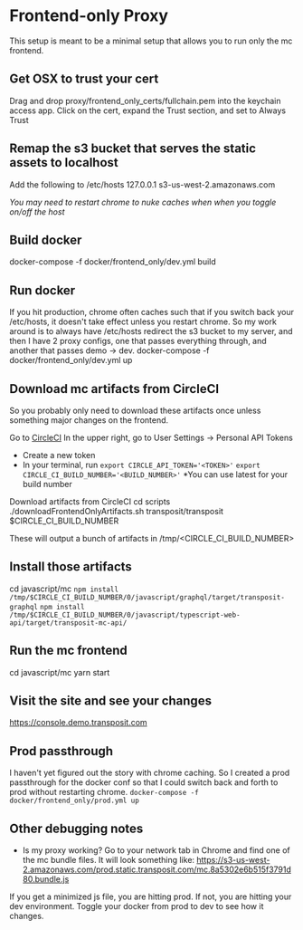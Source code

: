 # Frontend-only Proxy

This setup is meant to be a minimal setup that allows you to run only the mc frontend.

## Get OSX to trust your cert
Drag and drop proxy/frontend_only_certs/fullchain.pem into the keychain access app. Click on the cert, expand the Trust section, and set to Always Trust

## Remap the s3 bucket that serves the static assets to localhost
Add the following to /etc/hosts
127.0.0.1  s3-us-west-2.amazonaws.com

*You may need to restart chrome to nuke caches when when you toggle on/off the host*

## Build docker
docker-compose -f docker/frontend_only/dev.yml build

## Run docker
If you hit production, chrome often caches such that if you switch back your /etc/hosts, it doesn't take effect unless you restart chrome. So my work around is to always have /etc/hosts redirect the s3 bucket to my server, and then I have 2 proxy configs, one that passes everything through, and another that passes demo -> dev.
docker-compose -f docker/frontend_only/dev.yml up


## Download mc artifacts from CircleCI
So you probably only need to download these artifacts once unless something major changes on the frontend.

Go to [CircleCI](https://circleci.com/gh/transposit)
In the upper right, go to User Settings -> Personal API Tokens
- Create a new token
- In your terminal, run
`export CIRCLE_API_TOKEN='<TOKEN>'`
`export CIRCLE_CI_BUILD_NUMBER='<BUILD_NUMBER>'`
*You can use latest for your build number

Download artifacts from CircleCI
cd scripts
./downloadFrontendOnlyArtifacts.sh transposit/transposit $CIRCLE_CI_BUILD_NUMBER

These will output a bunch of artifacts in /tmp/<CIRCLE_CI_BUILD_NUMBER>

## Install those artifacts
cd javascript/mc
`npm install /tmp/$CIRCLE_CI_BUILD_NUMBER/0/javascript/graphql/target/transposit-graphql`
`npm install /tmp/$CIRCLE_CI_BUILD_NUMBER/0/javascript/typescript-web-api/target/transposit-mc-api/`

## Run the mc frontend
cd javascript/mc
yarn start

## Visit the site and see your changes
https://console.demo.transposit.com

## Prod passthrough
I haven't yet figured out the story with chrome caching. So I created a prod passthrough for the docker conf so that I could switch back and forth to prod without restarting chrome.
`docker-compose -f docker/frontend_only/prod.yml up`

## Other debugging notes

- Is my proxy working?
Go to your network tab in Chrome and find one of the mc bundle files. It will look something like: https://s3-us-west-2.amazonaws.com/prod.static.transposit.com/mc.8a5302e6b515f3791d80.bundle.js

If you get a minimized js file, you are hitting prod. If not, you are hitting your dev environment. Toggle your docker from prod to dev to see how it changes.
